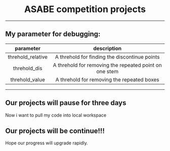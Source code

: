 # <center>ASABE competition projects</center>
---
## My parameter for debugging:
|  parameter   | description  |
|:-: | :-: |
| threhold_relative  | A threhold for finding the discontinue points |
| threhold_dis  | A threhold for removing the repeated point on one stem |
| threhold_value | A threhold for removing the repeated boxes |
---
## Our projects will pause for three days 
Now i want to pull my code into local workspace
## Our projects will be continue!!!
Hope our progress will upgrade rapidly.
